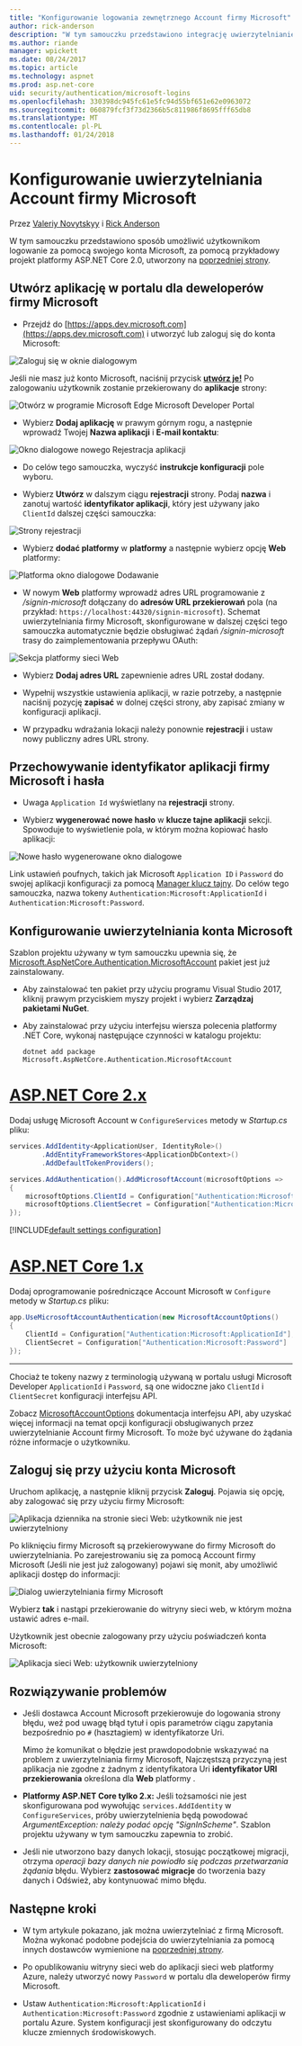 ```yaml
---
title: "Konfigurowanie logowania zewnętrznego Account firmy Microsoft"
author: rick-anderson
description: "W tym samouczku przedstawiono integrację uwierzytelnianie użytkownika konta Microsoft do istniejącej aplikacji platformy ASP.NET Core."
ms.author: riande
manager: wpickett
ms.date: 08/24/2017
ms.topic: article
ms.technology: aspnet
ms.prod: asp.net-core
uid: security/authentication/microsoft-logins
ms.openlocfilehash: 330398dc945fc61e5fc94d55bf651e62e0963072
ms.sourcegitcommit: 060879fcf3f73d2366b5c811986f8695fff65db8
ms.translationtype: MT
ms.contentlocale: pl-PL
ms.lasthandoff: 01/24/2018
---
```

# <a name="configuring-microsoft-account-authentication"></a>Konfigurowanie uwierzytelniania Account firmy Microsoft

Przez [Valeriy Novytskyy](https://github.com/01binary) i [Rick Anderson](https://twitter.com/RickAndMSFT)

W tym samouczku przedstawiono sposób umożliwić użytkownikom logowanie za pomocą swojego konta Microsoft, za pomocą przykładowy projekt platformy ASP.NET Core 2.0, utworzony na [poprzedniej strony](index.md).

## <a name="create-the-app-in-microsoft-developer-portal"></a>Utwórz aplikację w portalu dla deweloperów firmy Microsoft

* Przejdź do [https://apps.dev.microsoft.com](https://apps.dev.microsoft.com) i utworzyć lub zaloguj się do konta Microsoft:

![Zaloguj się w oknie dialogowym](index/_static/MicrosoftDevLogin.png)

Jeśli nie masz już konto Microsoft, naciśnij przycisk  **[utwórz je!](https://signup.live.com/signup?wa=wsignin1.0&rpsnv=13&ct=1478151035&rver=6.7.6643.0&wp=SAPI_LONG&wreply=https%3a%2f%2fapps.dev.microsoft.com%2fLoginPostBack&id=293053&aadredir=1&contextid=D70D4F21246BAB50&bk=1478151036&uiflavor=web&uaid=f0c3de863a914c358b8dc01b1ff49e85&mkt=EN-US&lc=1033&lic=1)** Po zalogowaniu użytkownik zostanie przekierowany do **aplikacje** strony:

![Otwórz w programie Microsoft Edge Microsoft Developer Portal](index/_static/MicrosoftDev.png)

* Wybierz **Dodaj aplikację** w prawym górnym rogu, a następnie wprowadź Twojej **Nazwa aplikacji** i **E-mail kontaktu**:

![Okno dialogowe nowego Rejestracja aplikacji](index/_static/MicrosoftDevAppCreate.png)

* Do celów tego samouczka, wyczyść **instrukcje konfiguracji** pole wyboru.

* Wybierz **Utwórz** w dalszym ciągu **rejestracji** strony. Podaj **nazwa** i zanotuj wartość **identyfikator aplikacji**, który jest używany jako `ClientId` dalszej części samouczka:

![Strony rejestracji](index/_static/MicrosoftDevAppReg.png)

* Wybierz **dodać platformy** w **platformy** a następnie wybierz opcję **Web** platformy:

![Platforma okno dialogowe Dodawanie](index/_static/MicrosoftDevAppPlatform.png)

* W nowym **Web** platformy wprowadź adres URL programowanie z */signin-microsoft* dołączany do **adresów URL przekierowań** pola (na przykład: `https://localhost:44320/signin-microsoft`). Schemat uwierzytelniania firmy Microsoft, skonfigurowane w dalszej części tego samouczka automatycznie będzie obsługiwać żądań */signin-microsoft* trasy do zaimplementowania przepływu OAuth:

![Sekcja platformy sieci Web](index/_static/MicrosoftRedirectUri.png)

* Wybierz **Dodaj adres URL** zapewnienie adres URL został dodany.

* Wypełnij wszystkie ustawienia aplikacji, w razie potrzeby, a następnie naciśnij pozycję **zapisać** w dolnej części strony, aby zapisać zmiany w konfiguracji aplikacji.

* W przypadku wdrażania lokacji należy ponownie **rejestracji** i ustaw nowy publiczny adres URL strony.

## <a name="store-microsoft-application-id-and-password"></a>Przechowywanie identyfikator aplikacji firmy Microsoft i hasła

* Uwaga `Application Id` wyświetlany na **rejestracji** strony.

* Wybierz **wygenerować nowe hasło** w **klucze tajne aplikacji** sekcji. Spowoduje to wyświetlenie pola, w którym można kopiować hasło aplikacji:

![Nowe hasło wygenerowane okno dialogowe](index/_static/MicrosoftDevPassword.png)

Link ustawień poufnych, takich jak Microsoft `Application ID` i `Password` do swojej aplikacji konfiguracji za pomocą [Manager klucz tajny](../../app-secrets.md). Do celów tego samouczka, nazwa tokeny `Authentication:Microsoft:ApplicationId` i `Authentication:Microsoft:Password`.

## <a name="configure-microsoft-account-authentication"></a>Konfigurowanie uwierzytelniania konta Microsoft

Szablon projektu używany w tym samouczku upewnia się, że [Microsoft.AspNetCore.Authentication.MicrosoftAccount](https://www.nuget.org/packages/Microsoft.AspNetCore.Authentication.MicrosoftAccount) pakiet jest już zainstalowany.

* Aby zainstalować ten pakiet przy użyciu programu Visual Studio 2017, kliknij prawym przyciskiem myszy projekt i wybierz **Zarządzaj pakietami NuGet**.
* Aby zainstalować przy użyciu interfejsu wiersza polecenia platformy .NET Core, wykonaj następujące czynności w katalogu projektu:

   `dotnet add package Microsoft.AspNetCore.Authentication.MicrosoftAccount`

# <a name="aspnet-core-2xtabaspnetcore2x"></a>[ASP.NET Core 2.x](#tab/aspnetcore2x)

Dodaj usługę Microsoft Account w `ConfigureServices` metody w *Startup.cs* pliku:

```csharp
services.AddIdentity<ApplicationUser, IdentityRole>()
        .AddEntityFrameworkStores<ApplicationDbContext>()
        .AddDefaultTokenProviders();

services.AddAuthentication().AddMicrosoftAccount(microsoftOptions =>
{
    microsoftOptions.ClientId = Configuration["Authentication:Microsoft:ApplicationId"];
    microsoftOptions.ClientSecret = Configuration["Authentication:Microsoft:Password"];
});
```

[!INCLUDE[default settings configuration](includes/default-settings.md)]

# <a name="aspnet-core-1xtabaspnetcore1x"></a>[ASP.NET Core 1.x](#tab/aspnetcore1x)

Dodaj oprogramowanie pośredniczące Account Microsoft w `Configure` metody w *Startup.cs* pliku:

```csharp
app.UseMicrosoftAccountAuthentication(new MicrosoftAccountOptions()
{
    ClientId = Configuration["Authentication:Microsoft:ApplicationId"],
    ClientSecret = Configuration["Authentication:Microsoft:Password"]
});
```

---

Chociaż te tokeny nazwy z terminologią używaną w portalu usługi Microsoft Developer `ApplicationId` i `Password`, są one widoczne jako `ClientId` i `ClientSecret` konfiguracji interfejsu API.

Zobacz [MicrosoftAccountOptions](https://docs.microsoft.com/aspnet/core/api/microsoft.aspnetcore.builder.microsoftaccountoptions) dokumentacja interfejsu API, aby uzyskać więcej informacji na temat opcji konfiguracji obsługiwanych przez uwierzytelnianie Account firmy Microsoft. To może być używane do żądania różne informacje o użytkowniku.

## <a name="sign-in-with-microsoft-account"></a>Zaloguj się przy użyciu konta Microsoft

Uruchom aplikację, a następnie kliknij przycisk **Zaloguj**. Pojawia się opcję, aby zalogować się przy użyciu firmy Microsoft:

![Aplikacja dziennika na stronie sieci Web: użytkownik nie jest uwierzytelniony](index/_static/DoneMicrosoft.png)

Po kliknięciu firmy Microsoft są przekierowywane do firmy Microsoft do uwierzytelniania. Po zarejestrowaniu się za pomocą Account firmy Microsoft (Jeśli nie jest już zalogowany) pojawi się monit, aby umożliwić aplikacji dostęp do informacji:

![Dialog uwierzytelniania firmy Microsoft](index/_static/MicrosoftLogin.png)

Wybierz **tak** i nastąpi przekierowanie do witryny sieci web, w którym można ustawić adres e-mail.

Użytkownik jest obecnie zalogowany przy użyciu poświadczeń konta Microsoft:

![Aplikacja sieci Web: użytkownik uwierzytelniony](index/_static/Done.png)

## <a name="troubleshooting"></a>Rozwiązywanie problemów

* Jeśli dostawca Account Microsoft przekierowuje do logowania strony błędu, weź pod uwagę błąd tytuł i opis parametrów ciągu zapytania bezpośrednio po `#` (hasztagiem) w identyfikatorze Uri.

  Mimo że komunikat o błędzie jest prawdopodobnie wskazywać na problem z uwierzytelniania firmy Microsoft, Najczęstszą przyczyną jest aplikacja nie zgodne z żadnym z identyfikatora Uri **identyfikator URI przekierowania** określona dla **Web** platformy .
* **Platformy ASP.NET Core tylko 2.x:** Jeśli tożsamości nie jest skonfigurowana pod wywołując `services.AddIdentity` w `ConfigureServices`, próby uwierzytelnienia będą powodować *ArgumentException: należy podać opcję "SignInScheme"*. Szablon projektu używany w tym samouczku zapewnia to zrobić.
* Jeśli nie utworzono bazy danych lokacji, stosując początkowej migracji, otrzyma *operacji bazy danych nie powiodło się podczas przetwarzania żądania* błędu. Wybierz **zastosować migracje** do tworzenia bazy danych i Odśwież, aby kontynuować mimo błędu.

## <a name="next-steps"></a>Następne kroki

* W tym artykule pokazano, jak można uwierzytelniać z firmą Microsoft. Można wykonać podobne podejścia do uwierzytelniania za pomocą innych dostawców wymienione na [poprzedniej strony](index.md).

* Po opublikowaniu witryny sieci web do aplikacji sieci web platformy Azure, należy utworzyć nowy `Password` w portalu dla deweloperów firmy Microsoft.

* Ustaw `Authentication:Microsoft:ApplicationId` i `Authentication:Microsoft:Password` zgodnie z ustawieniami aplikacji w portalu Azure. System konfiguracji jest skonfigurowany do odczytu klucze zmiennych środowiskowych.
